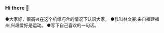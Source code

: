 ### Hi there 👋

<!--
**KKBKKO/KKBKKO** is a ✨ _special_ ✨ repository because its `README.md` (this file) appears on your GitHub profile.

Here are some ideas to get you started:

- 🔭 I’m currently working on ...
- 🌱 I’m currently learning ...
- 👯 I’m looking to collaborate on ...
- 🤔 I’m looking for help with ...
- 💬 Ask me about ...
- 📫 How to reach me: ...
- 😄 Pronouns: ...
- ⚡ Fun fact: ...
-->
●大家好，很高兴在这个机缘巧合的情况下认识大家。
●我叫林文豪.来自福建福州,兴趣爱好是运动。
●写下自己喜欢的一句话。
